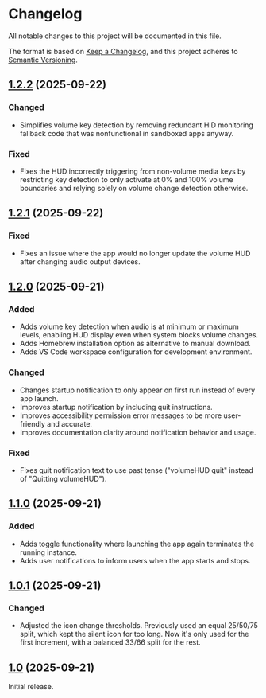 # Changelog

All notable changes to this project will be documented in this file.

The format is based on [Keep a Changelog], and this project adheres to [Semantic Versioning].

## [1.2.2] (2025-09-22)

### Changed

- Simplifies volume key detection by removing redundant HID monitoring fallback code that was nonfunctional in sandboxed apps anyway.

### Fixed

- Fixes the HUD incorrectly triggering from non-volume media keys by restricting key detection to only activate at 0% and 100% volume boundaries and relying solely on volume change detection otherwise.

## [1.2.1] (2025-09-22)

### Fixed

- Fixes an issue where the app would no longer update the volume HUD after changing audio output devices.

## [1.2.0] (2025-09-21)

### Added

- Adds volume key detection when audio is at minimum or maximum levels, enabling HUD display even when system blocks volume changes.
- Adds Homebrew installation option as alternative to manual download.
- Adds VS Code workspace configuration for development environment.

### Changed

- Changes startup notification to only appear on first run instead of every app launch.
- Improves startup notification by including quit instructions.
- Improves accessibility permission error messages to be more user-friendly and accurate.
- Improves documentation clarity around notification behavior and usage.

### Fixed

- Fixes quit notification text to use past tense ("volumeHUD quit" instead of "Quitting volumeHUD").

## [1.1.0] (2025-09-21)

### Added

- Adds toggle functionality where launching the app again terminates the running instance.
- Adds user notifications to inform users when the app starts and stops.

## [1.0.1] (2025-09-21)

### Changed

- Adjusted the icon change thresholds. Previously used an equal 25/50/75 split, which kept the silent icon for too long. Now it's only used for the first increment, with a balanced 33/66 split for the rest.

## [1.0] (2025-09-21)

Initial release.

<!-- Links -->
[Keep a Changelog]: https://keepachangelog.com/en/1.1.0/
[Semantic Versioning]: https://semver.org/spec/v2.0.0.html

<!-- Versions -->
[1.2.2]: https://github.com/dannystewart/volumeHUD/compare/v1.2.1...v1.2.2
[1.2.1]: https://github.com/dannystewart/volumeHUD/compare/v1.2.0...v1.2.1
[1.2.0]: https://github.com/dannystewart/volumeHUD/compare/v1.1.0...v1.2.0
[1.1.0]: https://github.com/dannystewart/volumeHUD/compare/v1.0.1...v1.1.0
[1.0.1]: https://github.com/dannystewart/volumeHUD/releases/tag/v1.0...v1.0.1
[1.0]: https://github.com/dannystewart/volumeHUD/releases/tag/v1.0
